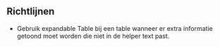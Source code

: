 ## Richtlijnen

- Gebruik expandable Table bij een table wanneer er extra informatie getoond moet worden die niet in de helper text past.
